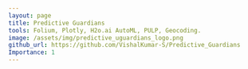 ```yaml
---
layout: page
title: Predictive Guardians
tools: Folium, Plotly, H2o.ai AutoML, PULP, Geocoding.
image: /assets/img/predictive_uguardians_logo.png
github_url: https://github.com/VishalKumar-S/Predictive_Guardians
Importance: 1
---
```




